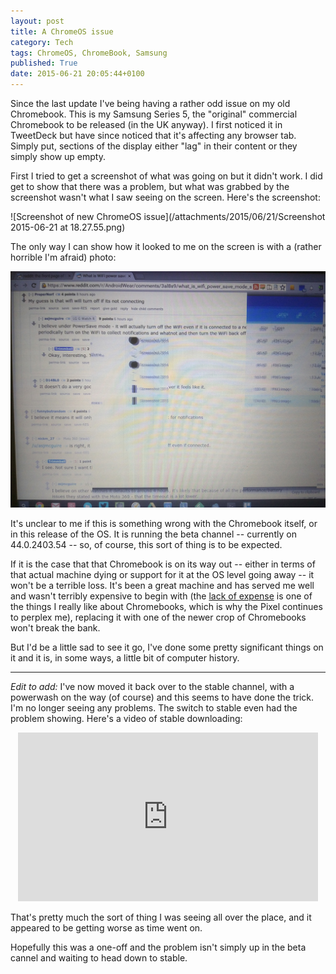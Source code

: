 ```yaml
---
layout: post
title: A ChromeOS issue
category: Tech
tags: ChromeOS, ChromeBook, Samsung
published: True
date: 2015-06-21 20:05:44+0100
---
```


Since the last update I've being having a rather odd issue on my old Chromebook.
This is my Samsung Series 5, the "original" commercial Chromebook to be released
(in the UK anyway). I first noticed it in TweetDeck but have since noticed that
it's affecting any browser tab. Simply put, sections of the display either
"lag" in their content or they simply show up empty.

First I tried to get a screenshot of what was going on but it didn't work. I
did get to show that there was a problem, but what was grabbed by the screenshot
wasn't what I saw seeing on the screen. Here's the screenshot:

![Screenshot of new ChromeOS issue](/attachments/2015/06/21/Screenshot 2015-06-21 at 18.27.55.png)

The only way I can show how it looked to me on the screen is with a (rather
horrible I'm afraid) photo:

![Photo of what the screen actually looked like](/attachments/2015/06/21/IMG_20150621_183146.jpg)

It's unclear to me if this is something wrong with the Chromebook itself, or
in this release of the OS. It is running the beta channel -- currently on
44.0.2403.54 -- so, of course, this sort of thing is to be expected.

If it is the case that that Chromebook is on its way out -- either in terms of
that actual machine dying or support for it at the OS level going away -- it
won't be a terrible loss. It's been a great machine and has served me well
and wasn't terribly expensive to begin with (the
[lack of expense](https://www.youtube.com/watch?v=TVqe8ieqz10) is one of
the things I really like about Chromebooks, which is why the Pixel continues
to perplex me), replacing it with one of the newer crop of Chromebooks won't
break the bank.

But I'd be a little sad to see it go, I've done some pretty significant things
on it and it is, in some ways, a little bit of computer history.

---

_Edit to add:_ I've now moved it back over to the stable channel, with a
powerwash on the way (of course) and this seems to have done the trick. I'm
no longer seeing any problems. The switch to stable even had the problem
showing. Here's a video of stable downloading:

<center>
<iframe width="480" height="270" src="https://www.youtube.com/embed/dKURvastEAA" frameborder="0" allowfullscreen></iframe>
</center>

That's pretty much the sort of thing I was seeing all over the place, and it
appeared to be getting worse as time went on.

Hopefully this was a one-off and the problem isn't simply up in the beta
cannel and waiting to head down to stable.

[//]: # (2015-06-21-a-chromeos-issue.md ends here)
